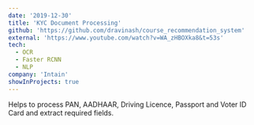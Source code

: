 ```yaml
---
date: '2019-12-30'
title: 'KYC Document Processing'
github: 'https://github.com/dravinash/course_recommendation_system'
external: 'https://www.youtube.com/watch?v=WA_zHBOXka8&t=53s'
tech:
  - OCR
  - Faster RCNN
  - NLP
company: 'Intain'
showInProjects: true
---
```


Helps to process PAN, AADHAAR, Driving Licence, Passport and Voter ID Card and extract required fields.